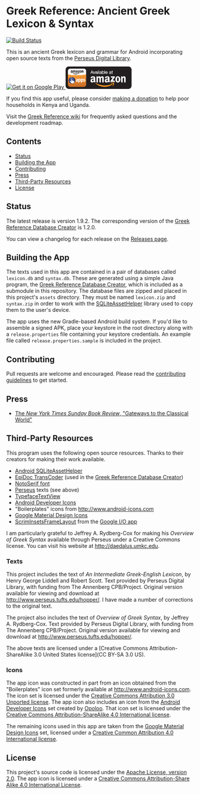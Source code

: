 # Greek Reference: Ancient Greek Lexicon & Syntax

[![Build Status](https://travis-ci.org/blinskey/greek-reference.svg?branch=dev)](https://travis-ci.org/blinskey/greek-reference)

This is an ancient Greek lexicon and grammar for Android incorporating open source texts from the [Perseus Digital Library][Perseus].

<a href="https://play.google.com/store/apps/details?id=com.benlinskey.greekreference">
  <img alt="Get it on Google Play"
       src="https://developer.android.com/images/brand/en_generic_rgb_wo_60.png" />
</a>
<a href="http://www.amazon.com/gp/product/B00HV37XXG">
    <img alt="Available at Amazon" src="amazon-apps-store-us-black-177x60.png">
</a>

If you find this app useful, please consider [making a donation][GiveDirectly] to help poor households in Kenya and Uganda.

Visit the [Greek Reference wiki][wiki] for frequently asked questions and the development roadmap.

## Contents

- [Status](#status)
- [Building the App](#building-the-app)
- [Contributing](#contributing)
- [Press](#press)
- [Third-Party Resources](#third-party-resources)
- [License](#license)

## Status

The latest release is version 1.9.2. The corresponding version of the [Greek Reference Database Creator][] is 1.2.0.

You can view a changelog for each release on the [Releases page][].

## Building the App

The texts used in this app are contained in a pair of databases called `lexicon.db` and `syntax.db`. These are generated using a simple Java program, the [Greek Reference Database Creator][], which is included as a submodule in this repository. The database files are zipped and placed in this project's `assets` directory. They must be named `lexicon.zip` and `syntax.zip` in order to work with the [SQLiteAssetHelper][Android SQLiteAssetHelper] library used to copy them to the user's device.

The app uses the new Gradle-based Android build system. If you'd like to assemble a signed APK, place your keystore in the root directory along with a `release.properties` file containing your keystore credentials. An example file called `release.properties.sample` is included in the project.

## Contributing

Pull requests are welcome and encouraged. Please read the [contributing guidelines][contributing] to get started.

## Press

- [The *New York Times Sunday Book Review*, "Gateways to the Classical World"](http://www.nytimes.com/2014/08/24/books/review/gateways-to-the-classical-world.html)

## Third-Party Resources

This program uses the following open source resources. Thanks to their creators for making their work available.

- [Android SQLiteAssetHelper][]
- [EpiDoc TransCoder][] (used in the [Greek Reference Database Creator][])
- [NotoSerif font][]
- [Perseus][] texts (see above)
- [TypefaceTextView][]
- [Android Developer Icons][android-icons]
- "Boilerplates" icons from <http://www.android-icons.com>
- [Google Material Design Icons][material-design-icons]
- [ScrimInsetsFrameLayout][] from the [Google I/O app][google-io]

I am particularly grateful to Jeffrey A. Rydberg-Cox for making his *Overview of Greek Syntax* available through Perseus under a Creative Commons license. You can visit his website at <http://daedalus.umkc.edu>.

### Texts

This project includes the text of *An Intermediate Greek-English Lexicon*, by Henry George Liddell and Robert Scott. Text provided by Perseus Digital Library, with funding from The Annenberg CPB/Project. Original version available for viewing and download at <http://www.perseus.tufts.edu/hopper/>. I have made a number of corrections to the original text.

The project also includes the text of *Overview of Greek Syntax*, by Jeffrey A. Rydberg-Cox. Text provided by Perseus Digital Library, with funding from The Annenberg CPB/Project. Original version available for viewing and download at <http://www.perseus.tufts.edu/hopper/>.

The above texts are licensed under a [Creative Commons Attribution-ShareAlike 3.0 United States license](CC BY-SA 3.0 US).

### Icons

The app icon was constructed in part from an icon obtained from the "Boilerplates" icon set formerly available at <http://www.android-icons.com>. The icon set is licensed under the [Creative Commons Attribution 3.0 Unported license][CC BY 3.0]. The app icon also includes an icon from the [Android Developer Icons][android-icons] set created by [Opoloo][]. That icon set is licensed under the [Creative Commons Attribution-ShareAlike 4.0 International license][CC BY-SA 4.0].

The remaining icons used in this app are taken from the [Google Material Design Icons][material-design-icons] set, licensed under a [Creative Common Attribution 4.0 International license][CC BY 4.0].

## License

This project's source code is licensed under the [Apache License, version 2.0][Apache]. The app icon is licensed under a [Creative Commons Attribution-Share Alike 4.0 International License][CC BY 4.0].

[Greek Reference Database Creator]: https://github.com/blinskey/greek-reference-database-creator
[Apache]: http://www.apache.org/licenses/LICENSE-2.0
[Android SQLiteAssetHelper]: https://github.com/jgilfelt/android-sqlite-asset-helper
[EpiDoc TransCoder]: http://sourceforge.net/projects/epidoc/files/Transcoder/
[NotoSerif font]: https://code.google.com/p/noto/
[Perseus]: http://www.perseus.tufts.edu
[TypefaceTextView]: http://www.tristanwaddington.com/2012/09/android-textview-with-custom-font-support/
[Google Play]: https://play.google.com/store/apps/details?id=com.benlinskey.greekreference
[Releases page]: https://github.com/blinskey/greek-reference/releases
[contributing]: CONTRIBUTING.md
[Android Action Bar Icon Pack]: http://developer.android.com/design/downloads/index.html
[GiveDirectly]: https://givedirectly.org
[CC By 3.0]: http://creativecommons.org/licenses/by/3.0/
[CC BY-SA 3.0 US]: http://creativecommons.org/licenses/by-sa/3.0/us/
[CC BY-SA 4.0]: http://creativecommons.org/licenses/by-sa/4.0/
[CC BY 4.0]: http://creativecommons.org/licenses/by/4.0/
[android-icons]: http://androidicons.com
[Opoloo]: http://www.opoloo.com/
[material-design-icons]: https://github.com/google/material-design-icons
[ScrimInsetsFrameLayout]: https://github.com/google/iosched/blob/master/android/src/main/java/com/google/samples/apps/iosched/ui/widget/ScrimInsetsFrameLayout.java
[google-io]: https://github.com/google/iosched
[wiki]: https://github.com/blinskey/greek-reference/wiki
